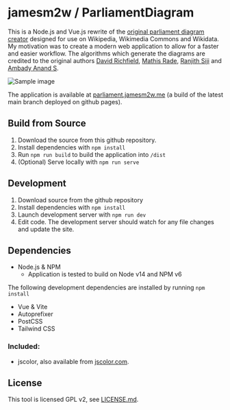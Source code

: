 # jamesm2w / ParliamentDiagram

This is a Node.js and Vue.js rewrite of the [original parliament diagram creator](https://github.com/slashme/parliamentdiagram) designed for use on Wikipedia, Wikimedia Commons and Wikidata. 
My motivation was to create a modern web application to allow for a faster and easier workflow. The algorithms which generate the diagrams are credited to the original authors [David Richfield](https://en.wikipedia.org/wiki/User:Slashme), [Mathis Rade](https://github.com/Rade-Mathis), [Ranjith Siji](https://en.wikipedia.org/wiki/User:Ranjithsiji) and [Ambady Anand S](https://en.wikipedia.org/wiki/User:Ambadyanands).

![Sample image](https://parliament.jamesm2w.me/card_image.png)

The application is available at [parliament.jamesm2w.me](https://parliament.jamesm2w.me/) (a build of the latest main branch deployed on github pages).

## Build from Source

1. Download the source from this github repository. 
2. Install dependencies with `npm install`
3. Run `npm run build` to build the application into `/dist`
4. (Optional) Serve locally with `npm run serve`

## Development

1. Download source from the github repository
2. Install dependencies with `npm install`
3. Launch development server with `npm run dev`
4. Edit code. The development server should watch for any file changes and update the site.

## Dependencies

* Node.js & NPM
    - Application is tested to build on Node v14 and NPM v6

The following development dependencies are installed by running `npm install`
* Vue & Vite
* Autoprefixer
* PostCSS
* Tailwind CSS

### Included:
* jscolor, also available from [jscolor.com](jscolor.com).

## License

This tool is licensed GPL v2, see [LICENSE.md](LICENSE.md).
